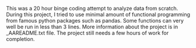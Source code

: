 This was a 20 hour binge coding attempt to analyze data from scratch. During this project, I tried to use minimal amount of functional programming from famous python packages such as pandas. Some functions can very well be run in less than 3 lines. More information about the project is in _AAREADME.txt file. The project still needs a few hours of work for completion.
